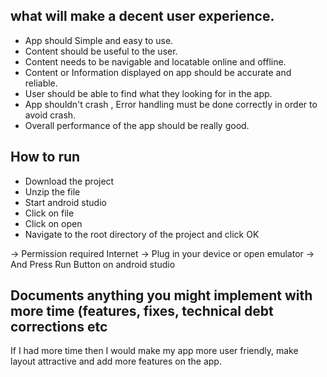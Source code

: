 ## what will make a decent user experience.
 
   - App should Simple and easy to use.
   - Content should be useful to the user.
   - Content needs to be navigable and locatable online and offline.
   - Content or Information displayed on app should be accurate and reliable. 
   - User should be able to find what they looking for in the app.
   - App shouldn't crash , Error handling must be done correctly in order to avoid crash.
   - Overall performance of the app should be really good.


## How to run

- Download the project
- Unzip the file
- Start android studio
- Click on file
- Click on open 
- Navigate to the root directory of the project and click OK

-> Permission required Internet
-> Plug in your device or open emulator
-> And Press Run Button on android studio

## Documents anything you might implement with more time (features, fixes, technical debt corrections etc

 If I had more time then I would make my app more user friendly, make layout attractive and add more features on the app.



